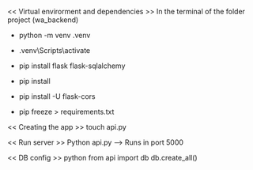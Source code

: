 

<< Virtual envirorment and dependencies >>
In the terminal of the folder project (wa_backend)

- python -m venv .venv
- .venv\Scripts\activate

- pip install flask flask-sqlalchemy
- pip install 
- pip install -U flask-cors
- pip freeze > requirements.txt

<< Creating the app >>
touch api.py

<< Run server >>
Python api.py --> Runs in port 5000

<< DB config >>
python 
from api import db
db.create_all()
